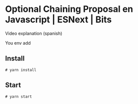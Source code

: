 # Optional Chaining Proposal en Javascript | ESNext | Bits

Video explanation (spanish)

You env add

## Install

```
# yarn install
```

## Start

```
# yarn start
```
